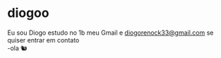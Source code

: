 # diogoo
Eu sou Diogo estudo no 1b meu Gmail e diogorenock33@gmail.com se quiser entrar em contato  
-ola
🐿️

